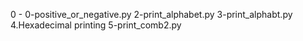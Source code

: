 0 - 0-positive_or_negative.py
2-print_alphabet.py
3-print_alphabt.py
4.Hexadecimal printing
5-print_comb2.py

